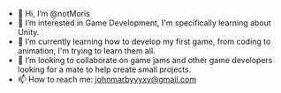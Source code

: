 - 👋 Hi, I’m @notMoris
- 👀 I’m interested in Game Development, I'm specifically learning about Unity.
- 🌱 I’m currently learning how to develop my first game, from coding to animation, I'm trying to learn them all.
- 💞️ I’m looking to collaborate on game jams and other game developers looking for a mate to help create small projects.
- 📫 How to reach me: johnmarbyyyxv@gmail.com

<!---
notMoris/notMoris is a ✨ special ✨ repository because its `README.md` (this file) appears on your GitHub profile.
You can click the Preview link to take a look at your changes.
--->
